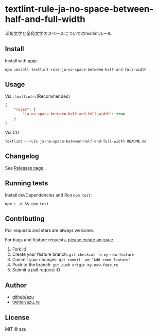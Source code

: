 # textlint-rule-ja-no-space-between-half-and-full-width

半角文字と全角文字のスペースについてのtextlintルール

## Install

Install with [npm](https://www.npmjs.com/):

    npm install textlint-rule-ja-no-space-between-half-and-full-width

## Usage

Via `.textlintrc`(Recommended)

```json
{
    "rules": {
        "ja-no-space-between-half-and-full-width": true
    }
}
```

Via CLI

```
textlint --rule ja-no-space-between-half-and-full-width README.md
```


## Changelog

See [Releases page](https://github.com/extlint-ja/textlint-rule-spacing/releases).

## Running tests

Install devDependencies and Run `npm test`:

    npm i -d && npm test

## Contributing

Pull requests and stars are always welcome.

For bugs and feature requests, [please create an issue](https://github.com/extlint-ja/textlint-rule-spacing/issues).

1. Fork it!
2. Create your feature branch: `git checkout -b my-new-feature`
3. Commit your changes: `git commit -am 'Add some feature'`
4. Push to the branch: `git push origin my-new-feature`
5. Submit a pull request :D

## Author

- [github/azu](https://github.com/azu)
- [twitter/azu_re](https://twitter.com/azu_re)

## License

MIT © azu

